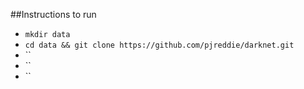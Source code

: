 ##Instructions to run
- `mkdir data`
- `cd data && git clone https://github.com/pjreddie/darknet.git`
- ``
- ``
- ``
